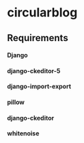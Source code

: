 # circularblog
## Requirements
#### Django
#### django-ckeditor-5
#### django-import-export
#### pillow
#### django-ckeditor
#### whitenoise
